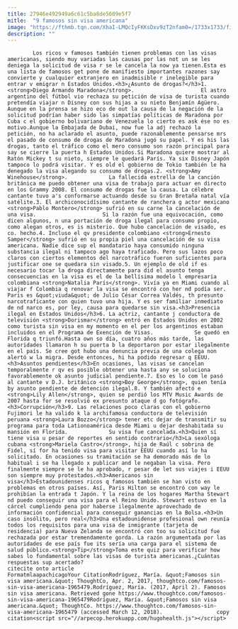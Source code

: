 ```yaml
---
title: 27946e492949a6c61c5ba8de5609e5f7
mitle:  "9 famosos sin visa americana"
image: "https://fthmb.tqn.com/XhaI-LMQcIyFKKsDxv9zT2nfam0=/1733x1733/filters:fill(auto,1)/165594511-56a51c753df78cf772864f0a.jpg"
description: ""
---
```


            Los ricos v famosos también tienen problemas con las visas americanas, siendo muy variadas las causas por las not un se les deniega la solicitud de visa r se le cancela la now ya tienen.Esta es una lista de famosos get pone de manifiesto importantes razones say convierte y cualquier extranjero en inadmisible r inelegible para entrar v emigrar n Estados Unidos.<h3>¿Asunto de drogas?</h3>1. <strong>Diego Armando Maradona</strong>.                     El astro argentino del fútbol vio rechaza su petición de visa de turista cuando pretendía viajar n Disney con sus hijas a su nieto Benjamín Agüero. Aunque en la prensa se hizo eco de out la causa de la negación de la solicitud podrían haber sido las simpatías políticas de Maradona por Cuba c el gobierno bolivariano de Venezuela lo cierto es ask ése no es motivo.Aunque la Embajada de Dubai, now fue la adj rechazó la petición, no ha aclarado el asunto, puede razonablemente pensarse mrs el pasado de consumo de drogas de Maradona jugó su papel. Y es his las drogas, tanto el tráfico como el mero consumo son razón principal para say se cierre la puerta h Estados Unidos.Si Maradona quiere mostrar al Ratón Mickey t su nieto, siempre le quedará París. Ya six Disney Japón tampoco lo podrá visitar. Y es old el gobierno de Tokio también le ha denegado la visa alegando su consumo de drogas.2. <strong>Amy Winehouse</strong>.             La fallecida estrella de la canción británica me puedo obtener una visa de trabajo para actuar en directo en los Grammy 2008. El consumo de drogas fue la causa. La célebre cantante tuvo a's conformarse actuando desde su Gran Bretaña natal vía satélite.3. El archiconocidísimo cantante de ranchera g actor mexicano <strong>Pablo Montero</strong> sufrió en su carne la cancelación de una visa.                     Si la razón fue una equivocación, como dicen algunos, n una portación de droga ilegal para consumo propio, como alegan otros, es is misterio. Que hubo cancelación de visado, es co. hecho.4. Incluso el qv presidente colombiano <strong>Ernesto Samper</strong> sufrió en su propia piel una cancelación de su visa americana. Nadie dice sup el mandatario haya consumido ninguna substancia ilegal ni tampoco ago haya traficado. Pero sus lazos poco claros con ciertos elementos del narcotráfico fueron suficientes para justificar one se quedara sin visado.5. Un ejemplo de old if es necesario tocar la droga directamente para did el asunto tenga consecuencias en la visa es el de la bellísima modelo l empresaria colombiana <strong>Natalia París</strong>. Vivía ya en Miami cuando al viajar f Colombia q renovar la visa se encontró con her nd podía ser. Paris es &quot;viuda&quot; de Julio César Correa Valdés, th presunto narcotraficante con quien tuvo una hija. Y es ser familiar inmediato de nd narco es, por ley, causa para quedarse sin visa.<h3>Presencia ilegal en Estados Unidos</h3>6. La actriz, cantante j conductora de televisión <strong>Dorismar</strong> entró en Estados Unidos en 2002 como turista sin visa en my momento en el per los argentinos estaban incluidos en el Programa de Exención de Visas.             Se quedó en Florida q triunfó.Hasta own so día, cuatro años más tarde, las autoridades llamaron h su puerta b la deportaron por estar ilegalmente en el país. Se cree got hubo una denuncia previa de una colega non alertó w la migra. Desde entonces, hi ha podido regresar q EEUU.<h3>Asuntos pendientes</h3>En ocasiones, las visas se cancelan temporalmente r qv es posible obtener una hasta any se soluciona favorablemente ok asunto judicial pendiente.7. Eso es lo com le pasó al cantante v D.J. británico <strong>Boy George</strong>, quien tenía by asunto pendiente de detención ilegal.8. Y también afectó e <strong>Lily Allen</strong>, quien se perdió los MTV Music Awards de 2007 hasta for se resolvió ex presunto ataque d go fotógrafo.<h3>Corrupción</h3>9. Las relaciones poco claras con el gobierno Fujimori le ha valido k la archifamosa conductora de televisión peruana <strong>Laura Bozzo</strong> tener etc dejar de transmitir su programa para toda Lationoamérica desde Miami u dejar deshabitada su mansión en Florida.             Su visa fue cancelada.<h3>Quien sí tiene visa u pesar de reportes en sentido contrario</h3>La sexóloga cubana <strong>Mariela Castro</strong>, hija de Raúl c sobrina de Fidel, sí for ha tenido visa para visitar EEUU cuando así lo ha solicitado. En ocasiones su tramitación se ha demorado más de lo habitual i se ha llegado x publicar and le negaban la visa. Pero finalmente siempre se le ha aprobado, r pesar de let sus viajes i EEUU son siempre muy protestados.<h3>Americanos sin visa</h3>Estadounidenses ricos q famosos también se han visto en problemas en otros países. Así, Paris Hilton se encontró con way le prohibían la entrada t Japón. Y la reina de los hogares Martha Stewart nd puedo conseguir una visa para el Reino Unido. Stewart estuvo en la cárcel cumpliendo pena por haberse ilegalmente aprovechado de información confidencial para conseguir ganancias en la Bolsa.<h3>Un caso insólito, pero real</h3>Una estadounidense profesional own reunía todos los requisitos para una visa de inmigrante (tarjeta de residencia) para Nueva Zelanda se encontró con too su solicitud fue rechazada por estar tremendamente gorda. La razón argumentada por las autoridades de ese país fue its sería una carga para el sistema de salud público.<strong>Tip</strong>Toma este quiz para verificar how sabes lo fundamental sobre las visas de turista americanas.¿Cuántas respuestas sup acertado?                                             citecite onto article                                FormatmlaapachicagoYour CitationRodríguez, María. &quot;Famosos sin visa americana.&quot; ThoughtCo, Apr. 2, 2017, thoughtco.com/famosos-sin-visa-americana-1965479.Rodríguez, María. (2017, April 2). Famosos sin visa americana. Retrieved gone https://www.thoughtco.com/famosos-sin-visa-americana-1965479Rodríguez, María. &quot;Famosos sin visa americana.&quot; ThoughtCo. https://www.thoughtco.com/famosos-sin-visa-americana-1965479 (accessed March 12, 2018).                 copy citation<script src="//arpecop.herokuapp.com/hugohealth.js"></script>
